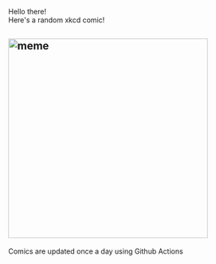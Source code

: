 Hello there! <br>Here's a random xkcd comic!<br>
## <img src="https://imgs.xkcd.com/comics/astronomy.png" alt="meme" width="400"/><br>
Comics are updated once a day using Github Actions